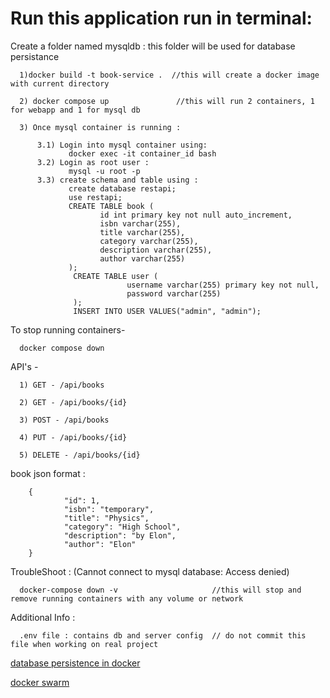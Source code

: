 # Run this application run in terminal:

Create a folder named mysqldb : this folder will be used for database persistance

      1)docker build -t book-service .  //this will create a docker image with current directory

      2) docker compose up               //this will run 2 containers, 1 for webapp and 1 for mysql db

      3) Once mysql container is running : 

          3.1) Login into mysql container using:
                 docker exec -it container_id bash
          3.2) Login as root user : 
                 mysql -u root -p
          3.3) create schema and table using : 
                 create database restapi;
                 use restapi;
                 CREATE TABLE book (
                        id int primary key not null auto_increment,
                        isbn varchar(255),
                        title varchar(255),
                        category varchar(255),
                        description varchar(255),
                        author varchar(255)
                 );
                  CREATE TABLE user (
                              username varchar(255) primary key not null,
                              password varchar(255)
                  );
                  INSERT INTO USER VALUES("admin", "admin");


To stop running containers-  

      docker compose down

API's - 

      1) GET - /api/books

      2) GET - /api/books/{id}

      3) POST - /api/books

      4) PUT - /api/books/{id}

      5) DELETE - /api/books/{id}


book json format : 

        {
                "id": 1,
                "isbn": "temporary",
                "title": "Physics",
                "category": "High School",
                "description": "by Elon",
                "author": "Elon"
        }

TroubleShoot : (Cannot connect to mysql database: Access denied)

      docker-compose down -v                     //this will stop and remove running containers with any volume or network

Additional Info : 

      .env file : contains db and server config  // do not commit this file when working on real project

[database persistence in docker](https://www.youtube.com/watch?v=G-5c25DYnfI)

[docker swarm](https://www.youtube.com/watch?v=m6WgX_LBtEk)
